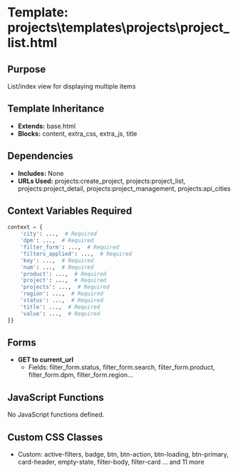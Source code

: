 # Template: projects\templates\projects\project_list.html

## Purpose
List/index view for displaying multiple items

## Template Inheritance
- **Extends:** base.html
- **Blocks:** content, extra_css, extra_js, title

## Dependencies
- **Includes:** None
- **URLs Used:** projects:create_project, projects:project_list, projects:project_detail, projects:project_management, projects:api_cities

## Context Variables Required
```python
context = {
    'city': ...,  # Required
    'dpm': ...,  # Required
    'filter_form': ...,  # Required
    'filters_applied': ...,  # Required
    'key': ...,  # Required
    'num': ...,  # Required
    'product': ...,  # Required
    'project': ...,  # Required
    'projects': ...,  # Required
    'region': ...,  # Required
    'status': ...,  # Required
    'title': ...,  # Required
    'value': ...,  # Required
}}
```

## Forms
- **GET to current_url**
  - Fields: filter_form.status, filter_form.search, filter_form.product, filter_form.dpm, filter_form.region...

## JavaScript Functions
No JavaScript functions defined.

## Custom CSS Classes
- Custom: active-filters, badge, btn, btn-action, btn-loading, btn-primary, card-header, empty-state, filter-body, filter-card ... and 11 more
